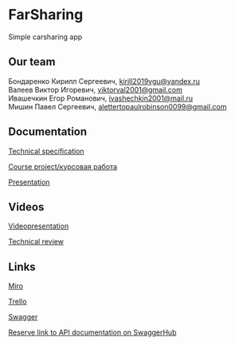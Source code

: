 # FarSharing
Simple carsharing app
## Our team
Бондаренко Кирилл Сергеевич, kirill2019vgu@yandex.ru  
Валеев Виктор Игоревич, viktorval2001@gmail.com  
Ивашечкин Егор Романович, ivashechkin2001@mail.ru  
Мишин Павел Сергеевич, alettertopaulrobinson0099@gmail.com  

## Documentation
[Technical specification](https://github.com/TheyCallMeRobinson/FarSharing/blob/master/Docs/%D0%A2%D0%97.pdf)

[Course project/курсовая работа](https://github.com/TheyCallMeRobinson/FarSharing/blob/master/Docs/Курсовой%20проект%20.pdf)

[Presentation](https://github.com/TheyCallMeRobinson/FarSharing/blob/master/Docs/%D0%A2%D0%9F_%D0%9C%D0%BE%D0%B1%D0%B8%D0%BB%D1%8C%D0%BD%D0%BE%D0%B5%20%D0%BF%D1%80%D0%B8%D0%BB%D0%BE%D0%B6%D0%B5%D0%BD%D0%B8%D0%B5%20FarSharing.pdf)

## Videos
[Videopresentation](https://drive.google.com/file/d/1qqOipOvgvJPp_N8U4e2PSARuOJQg56KI/view?usp=sharing)

[Technical review](https://drive.google.com/file/d/1CPlXqF3kGKumL5BROO165uUFE-wQISyJ/view?usp=sharing)

## Links
[Miro](https://miro.com/app/board/uXjVOFFaGKg=/?invite_link_id=99675099240)

[Trello](https://trello.com/b/7aW0h69f/carsharing-mvp)

[Swagger](http://farsharing-server.herokuapp.com/swagger-ui/index.html)

[Reserve link to API documentation on SwaggerHub](https://app.swaggerhub.com/apis/StudentCSF/farsharing_open-api_definition/v2)
